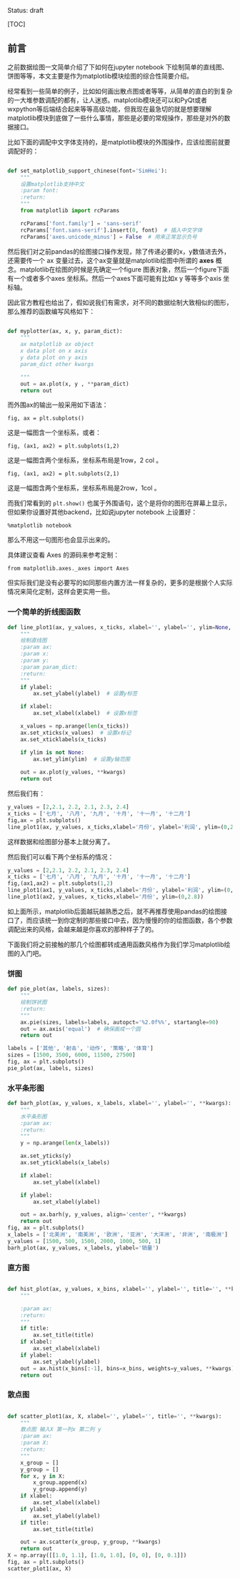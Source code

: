 Status: draft

[TOC]

## 前言

之前数据绘图一文简单介绍了下如何在jupyter notebook 下绘制简单的直线图、饼图等等，本文主要是作为matplotlib模块绘图的综合性简要介绍。

经常看到一些简单的例子，比如如何画出散点图或者等等，从简单的直白的到复杂的一大堆参数调配的都有，让人迷惑。matplotlib模块还可以和PyQt或者wxpython等后端结合起来等等高级功能，但我现在最急切的就是想要理解matplotlib模块到底做了一些什么事情，那些是必要的常规操作，那些是对外的数据接口。

比如下面的调配中文字体支持的，是matplotlib模块的外围操作，应该绘图前就要调配好的：

```python

def set_matplotlib_support_chinese(font='SimHei'):
    """
    设置matplotlib支持中文
    :param font:
    :return:
    """
    from matplotlib import rcParams

    rcParams['font.family'] = 'sans-serif'
    rcParams['font.sans-serif'].insert(0, font)  # 插入中文字体
    rcParams['axes.unicode_minus'] = False  # 用来正常显示负号
```

然后我们对之前pandas的绘图接口操作发现，除了传递必要的x，y数值进去外，还需要传一个 ax 变量过去，这个ax变量就是matplotlib绘图中所谓的 **axes** 概念。matplotlib在绘图的时候是先确定一个figure 图表对象，然后一个figure下面有一个或者多个axes 坐标系。然后一个axes下面可能有比如x y 等等多个axis 坐标轴。

因此官方教程也给出了，假如说我们有需求，对不同的数据绘制大致相似的图形，那么推荐的函数编写风格如下：

```python

def myplotter(ax, x, y, param_dict):
    """
    ax matplotlib ax object
    x data plot on x axis
    y data plot on y axis
    param_dict other kwargs

    """
    out = ax.plot(x, y , **param_dict)
    return out
```

而外围ax的输出一般采用如下语法：

```
fig, ax = plt.subplots()
```

这是一幅图含一个坐标系，或者：

```
fig, (ax1, ax2) = plt.subplots(1,2)
```

这是一幅图含两个坐标系，坐标系布局是1row，2 col 。

```
fig, (ax1, ax2) = plt.subplots(2,1)
```

这是一幅图含两个坐标系，坐标系布局是2row，1col 。

而我们常看到的 `plt.show()` 也属于外围语句，这个是将你的图形在屏幕上显示，但如果你设置好其他backend，比如说jupyter notebook 上设置好：

```
%matplotlib notebook
```

那么不用这一句图形也会显示出来的。

具体建议查看 Axes 的源码来参考定制：

```
from matplotlib.axes._axes import Axes
```

但实际我们是没有必要写的如同那些内置方法一样复杂的，更多的是根据个人实际情况来简化定制，这样会更实用一些。

### 一个简单的折线图函数

```python
def line_plot1(ax, y_values, x_ticks, xlabel='', ylabel='', ylim=None, **kwargs):
    """
    绘制直线图
    :param ax:
    :param x:
    :param y:
    :param param_dict:
    :return:
    """
    if ylabel:
        ax.set_ylabel(ylabel)  # 设置y标签

    if xlabel:
        ax.set_xlabel(xlabel)  # 设置x标签

    x_values = np.arange(len(x_ticks))
    ax.set_xticks(x_values)  # 设置x标记
    ax.set_xticklabels(x_ticks)

    if ylim is not None:
        ax.set_ylim(ylim)  # 设置y轴范围
        
    out = ax.plot(y_values, **kwargs)
    return out
```

然后我们有：

```python
y_values = [2,2.1, 2.2, 2.1, 2.3, 2.4]
x_ticks = ['七月', '八月', '九月', '十月', '十一月', '十二月']
fig,ax = plt.subplots()
line_plot1(ax, y_values, x_ticks,xlabel='月份', ylabel='利润', ylim=(0,2.8))
```

这样数据和绘图部分基本上就分离了。

然后我们可以看下两个坐标系的情况：

```python
y_values = [2,2.1, 2.2, 2.1, 2.3, 2.4]
x_ticks = ['七月', '八月', '九月', '十月', '十一月', '十二月']
fig,(ax1,ax2) = plt.subplots(1,2)
line_plot1(ax1, y_values, x_ticks,xlabel='月份', ylabel='利润', ylim=(0,2.8))
line_plot1(ax2, y_values, x_ticks,xlabel='月份', ylim=(0,2.8))
```

如上面所示，matplotlib后面越玩越熟悉之后，就不再推荐使用pandas的绘图接口了，而应该统一到你定制的那些接口中去，因为慢慢的你的绘图函数，各个参数调配出来的风格，会越来越是你喜欢的那种样子了的。

下面我们将之前接触的那几个绘图都转成通用函数风格作为我们学习matplotlib绘图的入门吧。

### 饼图

```python
def pie_plot(ax, labels, sizes):
    """
    绘制饼状图
    :return:
    """
    ax.pie(sizes, labels=labels, autopct='%2.0f%%', startangle=90)
    out = ax.axis('equal')  # 确保画成一个圆
    return out

labels = ['其他', '射击', '动作', '策略', '体育']
sizes = [1500, 3500, 6000, 11500, 27500]
fig, ax = plt.subplots()
pie_plot(ax, labels, sizes)
```

### 水平条形图

```python
def barh_plot(ax, y_values, x_labels, xlabel='', ylabel='', **kwargs):
    """
    水平条形图
    :param ax:
    :return:
    """
    y = np.arange(len(x_labels))

    ax.set_yticks(y)
    ax.set_yticklabels(x_labels)

    if xlabel:
        ax.set_ylabel(xlabel)

    if ylabel:
        ax.set_xlabel(ylabel)

    out = ax.barh(y, y_values, align='center', **kwargs)
    return out
fig, ax = plt.subplots()
x_labels = ['北美洲', '南美洲', '欧洲', '亚洲', '大洋洲', '非洲', '南极洲']
y_values = [1500, 500, 1500, 2000, 1000, 500, 1]
barh_plot(ax, y_values, x_labels, ylabel='销量')
```

### 直方图

```python

def hist_plot(ax, y_values, x_bins, xlabel='', ylabel='', title='', **kwargs):
    """

    :param ax:
    :return:
    """
    if title:
        ax.set_title(title)
    if xlabel:
        ax.set_xlabel(xlabel)
    if ylabel:
        ax.set_ylabel(ylabel)
    out = ax.hist(x_bins[:-1], bins=x_bins, weights=y_values, **kwargs)
    return out
```





### 散点图

```python

def scatter_plot1(ax, X, xlabel='', ylabel='', title='', **kwargs):
    """
    散点图 输入X 第一列x 第二列 y
    :param ax:
    :param X:
    :return:
    """
    x_group = []
    y_group = []
    for x, y in X:
        x_group.append(x)
        y_group.append(y)
    if xlabel:
        ax.set_xlabel(xlabel)
    if ylabel:
        ax.set_ylabel(ylabel)
    if title:
        ax.set_title(title)

    out = ax.scatter(x_group, y_group, **kwargs)
    return out
X = np.array([[1.0, 1.1], [1.0, 1.0], [0, 0], [0, 0.1]])
fig, ax = plt.subplots()
scatter_plot1(ax, X)
```





